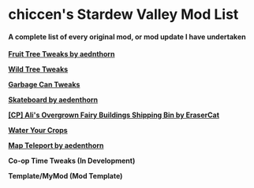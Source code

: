 # chiccen's Stardew Valley Mod List

#### A complete list of every original mod, or mod update I have undertaken

**[Fruit Tree Tweaks by aednthorn](https://www.nexusmods.com/stardewvalley/mods/21449)**

**[Wild Tree Tweaks](https://www.nexusmods.com/stardewvalley/mods/24349)**

**[Garbage Can Tweaks](https://www.nexusmods.com/stardewvalley/mods/24410)**

**[Skateboard by aedenthorn](https://www.nexusmods.com/stardewvalley/mods/24074)**

**[\[CP\] Ali's Overgrown Fairy Buildings Shipping Bin by EraserCat](https://www.nexusmods.com/stardewvalley/mods/24074)**

**[Water Your Crops](https://www.nexusmods.com/stardewvalley/mods/24710)**

**[Map Teleport by aedenthorn](https://www.nexusmods.com/stardewvalley/mods/30611)**

**Co-op Time Tweaks (In Development)**

**Template/MyMod (Mod Template)**